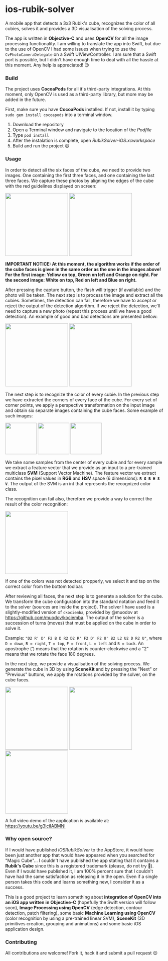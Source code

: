 # ios-rubik-solver

A mobile app that detects a 3x3 Rubik's cube, recognizes the color of all cubies, solves it and provides a 3D visualisation of the solving process.

The app is written in **Objective-C** and uses **OpenCV** for all the image processing functionality. I am willing to translate the app into Swift, but due to the use of OpenCV I had some issues when trying to use the `CvPhotoCameraDelegate` on a Swift UIViewController. I am sure that a Swift port is possible, but I didn't have enough time to deal with all the hassle at this moment. Any help is appreciated! :wink: 

### Build

The project uses **CocoaPods** for all it's third-party integrations. At this moment, only OpenCV is used as a third-party library, but more may be added in the future.

First, make sure you have **CocoaPods** installed. If not, install it by typing `sudo gem install cocoapods` into a terminal window.

1. Download the repository
2. Open a Terminal window and navigate to the location of the _Podfile_
3. Type `pod install`
4. After the instalation is complete, open _RubikSolver-iOS.xcworkspace_
5. Build and run the project :smile:

### Usage

In order to detect all the six faces of the cube, we need to provide two images. One containing the first three faces, and one containing the last three faces. We capture these photos by aligning the edges of the cube with the red guidelines displayed on screen:

<img src="https://github.com/rhcpfan/ios-rubik-solver/blob/wiki/readme-images/first_three_faces.jpg" width="200">
<img src="https://github.com/rhcpfan/ios-rubik-solver/blob/wiki/readme-images/last_three_faces.jpg" width="200">

**IMPORTANT NOTICE: At this moment, the algorithm works if the order of the cube faces is given in the same order as the one in the images above! For the first image: Yellow on top, Green on left and Orange on right. For the second image: White on top, Red on left and Blue on right.**

After pressing the capture button, the flash will trigger (if available) and the photo will be taken. The next step is to process the image and extract all the cubies. Sometimes, the detection can fail, therefore we have to accept or reject the output of the detection algorithm. If we reject the detection, we'll need to capture a new photo (repeat this process until we have a good detection). An example of good and bad detections are presented bellow:

<img src="https://github.com/rhcpfan/ios-rubik-solver/blob/wiki/readme-images/good_detection.jpg" width="200">
<img src="https://github.com/rhcpfan/ios-rubik-solver/blob/wiki/readme-images/bad_detection.jpg" width="200">

The next step is to recognize the color of every cubie. In the previous step we have extracted the corners of every face of the cube. For every set of corner points, we apply a perspective transformation on the input image and obtain six separate images containing the cube faces. Some example of such images:

<img src="https://github.com/rhcpfan/ios-rubik-solver/blob/wiki/readme-images/single_face_1.jpg" width="100">
<img src="https://github.com/rhcpfan/ios-rubik-solver/blob/wiki/readme-images/single_face_2.jpg" width="100">
<img src="https://github.com/rhcpfan/ios-rubik-solver/blob/wiki/readme-images/single_face_3.jpg" width="100">

We take some samples from the center of every cubie and for every sample we extract a feature vector that we provide as an input to a pre-trained multiclass **SVM** (Support Vector Machine). The feature vector we extract contains the pixel values in **RGB** and **HSV** space (6 dimensions): **`R G B H S V`**. The output of the SVM is an int that represents the recognized color class. 

The recognition can fail also, therefore we provide a way to correct the result of the color recognition:

<img src="https://github.com/rhcpfan/ios-rubik-solver/blob/wiki/readme-images/color_recognition_screen.jpg" width="200">

If one of the colors was not detected propperly, we select it and tap on the correct color from the bottom toolbar.

After reviewing all faces, the next step is to generate a solution for the cube. We transform the cube configuration into the standard notation and feed it to the solver (sources are inside the project). The solver I have used is a slightly-modified version of `ckociemba`, provided by @muodov at https://github.com/muodov/kociemba. The output of the solver is a succession of turns (moves) that must be applied on the cube in order to solve it.

Example: `"D2 R' D' F2 B D R2 D2 R' F2 D' F2 U' B2 L2 U2 D R2 U"`, where `D = down`, `R = right`, `T = top`, `F = front`, `L = left` and `B = back`. An apostrophe (') means that the rotation is counter-clockwise and a "2" means that we rotate the face 180 degrees.

In the next step, we provide a visualisation of the solving process. We generate the cube in 3D by using **SceneKit** and by pressing the "Next" or "Previous" buttons, we apply the rotations provided by the solver, on the cube faces. 

<img src="https://github.com/rhcpfan/ios-rubik-solver/blob/wiki/readme-images/solving_scene_1.jpg" width="200">
<img src="https://github.com/rhcpfan/ios-rubik-solver/blob/wiki/readme-images/solving_scene_2.jpg" width="200">
<img src="https://github.com/rhcpfan/ios-rubik-solver/blob/wiki/readme-images/solving_scene_3.jpg" width="200">

A full video demo of the application is available at: https://youtu.be/g3lciIABMNI

### Why open source?

If I would have published _iOSRubikSolver_ to the AppStore, it would have been just another app that would have appeared when you searched for "Magic Cube"... I couldn't have published the app stating that it contains a **Rubik's Cube** since this is a registered trademark (please, do not try :grimacing:). Even if I would have published it, I am 100% percent sure that I couldn't have had the same satisfaction as releasing it in the open. Even if a single person takes this code and learns something new, I consider it as a success.

This is a good project to learn something about **integration of OpenCV into an iOS app written in Objective-C** (hopefully the Swift version will follow soon), **Image Processing using OpenCV** (edge detection, contour detection, patch filtering), some basic **Machine Learning using OpenCV** (color recognition by using a pre-trained linear SVM), **SceneKit** (3D primitives creation, grouping and animations) and some basic iOS application design.

### Contributing

All contributions are welcome! Fork it, hack it and submit a pull request :wink:
